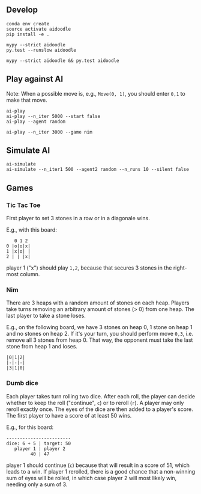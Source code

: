 ## Develop

```
conda env create
source activate aidoodle
pip install -e .

mypy --strict aidoodle
py.test --runslow aidoodle

mypy --strict aidoodle && py.test aidoodle
```

## Play against AI

Note: When a possible move is, e.g., `Move(0, 1)`, you should enter
`0,1` to make that move.

```
ai-play
ai-play --n_iter 5000 --start false
ai-play --agent random

ai-play --n_iter 3000 --game nim
```

## Simulate AI

```
ai-simulate
ai-simulate --n_iter1 500 --agent2 random --n_runs 10 --silent false
```

## Games

### Tic Tac Toe

First player to set 3 stones in a row or in a diagonale wins.

E.g., with this board:

```
   0 1 2
0 |o|o|x|
1 |x|o| |
2 | | |x|
```

player 1 ("x") should play `1,2`, because that secures 3 stones in the
right-most column.

### Nim

There are 3 heaps with a random amount of stones on each heap. Players
take turns removing an arbitrary amount of stones (> 0) from one
heap. The last player to take a stone loses.

E.g., on the following board, we have 3 stones on heap 0, 1 stone on
heap 1 and no stones on heap 2. If it's your turn, you should perform
move `0,3`, i.e. remove all 3 stones from heap 0. That way, the
opponent must take the last stone from heap 1 and loses.

```
|0|1|2|
|-|-|-|
|3|1|0|
```

### Dumb dice

Each player takes turn rolling two dice. After each roll, the player
can decide whether to keep the roll ("continue", `c`) or to reroll
(`r`). A player may only reroll exactly once. The eyes of the dice are
then added to a player's score. The first player to have a score of at
least 50 wins.

E.g., for this board:

```
------------------------
dice: 6 + 5 | target: 50
   player 1 | player 2
         40 | 47      
```

player 1 should continue (`c`) because that will result in a score of
51, which leads to a win. If player 1 rerolled, there is a good chance
that a non-winning sum of eyes will be rolled, in which case player 2
will most likely win, needing only a sum of 3.
